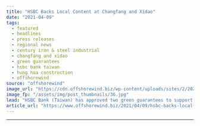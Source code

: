 ```yaml
---
title: "HSBC Backs Local Content at Changfang and Xidao"
date: "2021-04-09"
tags: 
  - featured
  - headlines
  - press releases
  - regional news
  - century iron & steel industrial
  - changfang and xidao
  - green guarantees
  - hsbc bank taiwan
  - hung hua construction
  - offshorewind
source: "offshorewind"
image_url: "https://cdn.offshorewind.biz/wp-content/uploads/sites/2/2021/04/09091004/nnnsn.jpg"
image_fp: "/assets/img/post_thumbnails/36.jpg"
lead: "HSBC Bank (Taiwan) has approved two green guarantees to support the Taiwanese Century Iron"
article_url: "https://www.offshorewind.biz/2021/04/09/hsbc-backs-local-content-at-changfang-and-xidao/"
---
```


---
